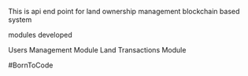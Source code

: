 This is api end point for land ownership management blockchain based system

modules developed 

Users Management Module
Land Transactions Module

#BornToCode 
